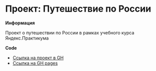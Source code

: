 # Проект: Путешествие по России

**Информация**

Проект о путешествии по России в рамках учебного курса Яндекс.Практикума

**Code**

* [Ссылка на проект в GH](https://github.com/polexka/russian-travel)
* [Ссылка на GH pages](https://polexka.github.io/russian-travel/)
